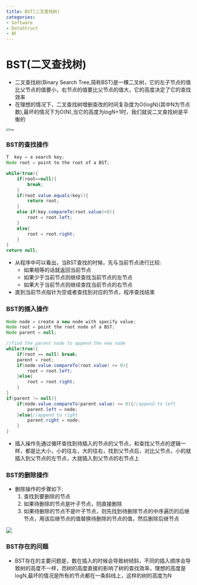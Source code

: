 ```yaml
---
title: BST(二叉查找树)
categories:
- Software
- DataStruct
- 树
---
```

# BST(二叉查找树)

- 二叉查找树(Binary Search Tree,简称BST)是一棵二叉树，它的左子节点的值比父节点的值要小，右节点的值要比父节点的值大，它的高度决定了它的查找效率
- 在理想的情况下，二叉查找树增删查改的时间复杂度为O(logN)(其中N为节点数),最坏的情况下为O(N),当它的高度为logN+1时，我们就说二叉查找树是平衡的

<img src="https://raw.githubusercontent.com/LuShan123888/Files/main/Pictures/af3502319d2a56536b54a02f973a7534112150.png%25401078w_600h_80q" alt="img" style="zoom:50%;" />

### BST的查找操作

```java
T  key = a search key;
Node root = point to the root of a BST;

while(true){
    if(root==null){
        break;
    }
    if(root.value.equals(key)){
        return root;
    }
    else if(key.compareTo(root.value)<0){
        root = root.left;
    }
    else{
        root = root.right;
    }
}
return null;
```

- 从程序中可以看出，当BST查找的时候，先与当前节点进行比较:
    - 如果相等的话就返回当前节点
    - 如果少于当前节点则继续查找当前节点的左节点
    - 如果大于当前节点则继续查找当前节点的右节点
- 直到当前节点指针为空或者查找到对应的节点，程序查找结束

### BST的插入操作

```java
Node node = create a new node with specify value;
Node root = point the root node of a BST;
Node parent = null;

//find the parent node to append the new node
while(true){
    if(root == null) break;
    parent = root;
    if(node.value.compareTo(root.value) <= 0){
        root = root.left;
    }else{
        root = root.right;
    }
}
if(parent != null){
    if(node.value.compareTo(parent.value) <= 0){//append to left
        parent.left = node;
    }else{//append to right
        parent.right = node;
    }
}
```

- 插入操作先通过循环查找到待插入的节点的父节点，和查找父节点的逻辑一样，都是比大小，小的往左，大的往右，找到父节点后，对比父节点，小的就插入到父节点的左节点，大就插入到父节点的右节点上

### BST的删除操作

- 删除操作的步骤如下:
    1. 查找到要删除的节点
    2. 如果待删除的节点是叶子节点，则直接删除
    3. 如果待删除的节点不是叶子节点，则先找到待删除节点的中序遍历的后继节点，用该后继节点的值替换待删除的节点的值，然后删除后继节点

![](https://raw.githubusercontent.com/LuShan123888/Files/main/Pictures/adf35d4ba9207ade1ddd80d0f2ab11b598210.png%2540676w_322h_80q)

### BST存在的问题

- BST存在的主要问题是，数在插入的时候会导致树倾斜，不同的插入顺序会导致树的高度不一样，而树的高度直接的影响了树的查找效率，理想的高度是logN,最坏的情况是所有的节点都在一条斜线上，这样的树的高度为N
